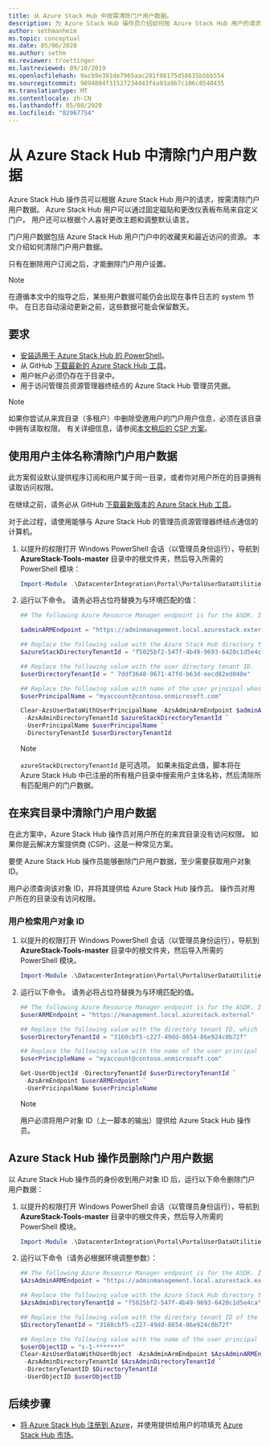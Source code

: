 ```yaml
---
title: 从 Azure Stack Hub 中按需清除门户用户数据。
description: 为 Azure Stack Hub 操作员介绍如何按 Azure Stack Hub 用户的请求清除门户用户数据。
author: sethmanheim
ms.topic: conceptual
ms.date: 05/06/2020
ms.author: sethm
ms.reviewer: troettinger
ms.lastreviewed: 09/10/2019
ms.openlocfilehash: 9acb9e391de7965aac281f08175d58635b5bb554
ms.sourcegitcommit: 9894804f31527234d43f4a93a9b7c106c8540435
ms.translationtype: MT
ms.contentlocale: zh-CN
ms.lasthandoff: 05/08/2020
ms.locfileid: "82967754"
---
```

# <a name="clear-portal-user-data-from-azure-stack-hub"></a>从 Azure Stack Hub 中清除门户用户数据

Azure Stack Hub 操作员可以根据 Azure Stack Hub 用户的请求，按需清除门户用户数据。 Azure Stack Hub 用户可以通过固定磁贴和更改仪表板布局来自定义门户。 用户还可以根据个人喜好更改主题和调整默认语言。

门户用户数据包括 Azure Stack Hub 用户门户中的收藏夹和最近访问的资源。 本文介绍如何清除门户用户数据。

只有在删除用户订阅之后，才能删除门户用户设置。

> [!NOTE]
> 在遵循本文中的指导之后，某些用户数据可能仍会出现在事件日志的 system 节中。 在日志自动滚动更新之前，这些数据可能会保留数天。

## <a name="requirements"></a>要求

- [安装适用于 Azure Stack Hub 的 PowerShell](azure-stack-powershell-install.md)。
- 从 GitHub [下载最新的 Azure Stack Hub 工具](azure-stack-powershell-download.md)。
- 用户帐户必须仍存在于目录中。
- 用于访问管理员资源管理器终结点的 Azure Stack Hub 管理员凭据。

> [!NOTE]
> 如果你尝试从来宾目录（多租户）中删除受邀用户的门户用户信息，必须在该目录中拥有读取权限。 有关详细信息，请参阅[本文稍后的 CSP 方案](#clear-portal-user-data-in-guest-directory)。

## <a name="clear-portal-user-data-using-a-user-principal-name"></a>使用用户主体名称清除门户用户数据

此方案假设默认提供程序订阅和用户属于同一目录，或者你对用户所在的目录拥有读取访问权限。

在继续之前，请务必从 GitHub [下载最新版本的 Azure Stack Hub 工具](azure-stack-powershell-download.md)。

对于此过程，请使用能够与 Azure Stack Hub 的管理员资源管理器终结点通信的计算机。

1. 以提升的权限打开 Windows PowerShell 会话（以管理员身份运行），导航到 **AzureStack-Tools-master** 目录中的根文件夹，然后导入所需的 PowerShell 模块：

   ```powershell
   Import-Module .\DatacenterIntegration\Portal\PortalUserDataUtilities.psm1
   ```

2. 运行以下命令。 请务必将占位符替换为与环境匹配的值：

   ```powershell
   ## The following Azure Resource Manager endpoint is for the ASDK. If you are in a multinode environment, contact your operator or service provider to get the endpoint.

   $adminARMEndpoint = "https://adminmanagement.local.azurestack.external"

   ## Replace the following value with the Azure Stack Hub directory tenant ID.
   $azureStackDirectoryTenantId = "f5025bf2-547f-4b49-9693-6420c1d5e4ca"

   ## Replace the following value with the user directory tenant ID.
   $userDirectoryTenantId = " 7ddf3648-9671-47fd-b63d-eecd82ed040e"

   ## Replace the following value with name of the user principal whose portal user data is to be cleared.
   $userPrincipalName = "myaccount@contoso.onmicrosoft.com"

   Clear-AzsUserDataWithUserPrincipalName -AzsAdminArmEndpoint $adminARMEndpoint `
    -AzsAdminDirectoryTenantId $azureStackDirectoryTenantId `
    -UserPrincipalName $userPrincipalName `
    -DirectoryTenantId $userDirectoryTenantId
   ```

   > [!NOTE]
   > `azureStackDirectoryTenantId` 是可选项。 如果未指定此值，脚本将在 Azure Stack Hub 中已注册的所有租户目录中搜索用户主体名称，然后清除所有匹配用户的门户数据。

## <a name="clear-portal-user-data-in-guest-directory"></a>在来宾目录中清除门户用户数据

在此方案中，Azure Stack Hub 操作员对用户所在的来宾目录没有访问权限。 如果你是云解决方案提供商 (CSP)，这是一种常见方案。

要使 Azure Stack Hub 操作员能够删除门户用户数据，至少需要获取用户对象 ID。

用户必须查询该对象 ID，并将其提供给 Azure Stack Hub 操作员。 操作员对用户所在的目录没有访问权限。

### <a name="user-retrieves-the-user-object-id"></a>用户检索用户对象 ID

1. 以提升的权限打开 Windows PowerShell 会话（以管理员身份运行），导航到 **AzureStack-Tools-master** 目录中的根文件夹，然后导入所需的 PowerShell 模块。

   ```powershell
   Import-Module .\DatacenterIntegration\Portal\PortalUserDataUtilities.psm1
   ```

2. 运行以下命令。 请务必将占位符替换为与环境匹配的值。

   ```powershell
   ## The following Azure Resource Manager endpoint is for the ASDK. If you are in a multinode environment, contact your operator or service provider to get the endpoint.
   $userARMEndpoint = "https://management.local.azurestack.external"

   ## Replace the following value with the directory tenant ID, which contains the user account.
   $userDirectoryTenantId = "3160cbf5-c227-49dd-8654-86e924c0b72f"

   ## Replace the following value with the name of the user principal whose portal user data is to be cleared.
   $userPrincipleName = "myaccount@contoso.onmicrosoft.com"

   Get-UserObjectId -DirectoryTenantId $userDirectoryTenantId `
    -AzsArmEndpoint $userARMEndpoint `
    -UserPricinpalName $userPrincipleName
   ```

   > [!NOTE]
   > 用户必须将用户对象 ID（上一脚本的输出）提供给 Azure Stack Hub 操作员。

## <a name="azure-stack-hub-operator-removes-the-portal-user-data"></a>Azure Stack Hub 操作员删除门户用户数据

以 Azure Stack Hub 操作员的身份收到用户对象 ID 后，运行以下命令删除门户用户数据：

1. 以提升的权限打开 Windows PowerShell 会话（以管理员身份运行），导航到 **AzureStack-Tools-master** 目录中的根文件夹，然后导入所需的 PowerShell 模块。

   ```powershell
   Import-Module .\DatacenterIntegration\Portal\PortalUserDataUtilities.psm1
   ```

2. 运行以下命令（请务必根据环境调整参数）：

   ```powershell
   ## The following Azure Resource Manager endpoint is for the ASDK. If you are in a multinode environment, contact your operator or service provider to get the endpoint.
   $AzsAdminARMEndpoint = "https://adminmanagement.local.azurestack.external"

   ## Replace the following value with the Azure Stack Hub directory tenant ID.
   $AzsAdminDirectoryTenantId = "f5025bf2-547f-4b49-9693-6420c1d5e4ca"

   ## Replace the following value with the directory tenant ID of the user to clear.
   $DirectoryTenantId = "3160cbf5-c227-49dd-8654-86e924c0b72f"

   ## Replace the following value with the name of the user principal whose portal user data is to be cleared.
   $userObjectID = "s-1-*******"
   Clear-AzsUserDataWithUserObject -AzsAdminArmEndpoint $AzsAdminARMEndpoint `
    -AzsAdminDirectoryTenantId $AzsAdminDirectoryTenantId `
    -DirectoryTenantID $DirectoryTenantId `
    -UserObjectID $userObjectID `
   ```

## <a name="next-steps"></a>后续步骤

- [将 Azure Stack Hub 注册到 Azure](azure-stack-registration.md)，并使用提供给用户的项填充 [Azure Stack Hub 市场](azure-stack-marketplace.md)。
